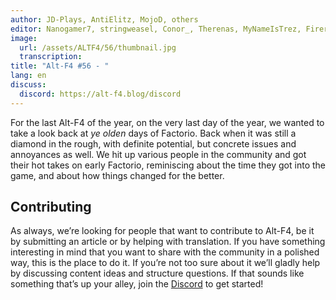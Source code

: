 ```yaml
---
author: JD-Plays, AntiElitz, MojoD, others
editor: Nanogamer7, stringweasel, Conor_, Therenas, MyNameIsTrez, Firerazer
image:
  url: /assets/ALTF4/56/thumbnail.jpg
  transcription:
title: "Alt-F4 #56 - "
lang: en
discuss:
  discord: https://alt-f4.blog/discord
---
```


For the last Alt-F4 of the year, on the very last day of the year, we wanted to take a look back at *ye olden* days of Factorio. Back when it was still a diamond in the rough, with definite potential, but concrete issues and annoyances as well. We hit up various people in the community and got their hot takes on early Factorio, reminiscing about the time they got into the game, and about how things changed for the better.

## Contributing

As always, we’re looking for people that want to contribute to Alt-F4, be it by submitting an article or by helping with translation. If you have something interesting in mind that you want to share with the community in a polished way, this is the place to do it. If you’re not too sure about it we’ll gladly help by discussing content ideas and structure questions. If that sounds like something that’s up your alley, join the [Discord](https://alt-f4.blog/discord) to get started!
